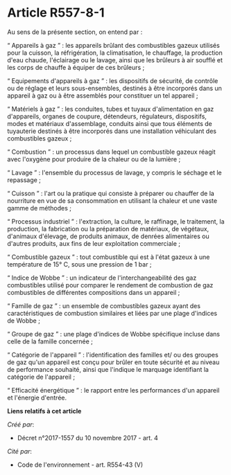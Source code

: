 # Article R557-8-1

Au sens de la présente section, on entend par :

“ Appareils à gaz ” : les appareils brûlant des combustibles gazeux utilisés pour la cuisson, la réfrigération, la
climatisation, le chauffage, la production d'eau chaude, l'éclairage ou le lavage, ainsi que les brûleurs à air soufflé et
les corps de chauffe à équiper de ces brûleurs ;

“ Equipements d'appareils à gaz ” : les dispositifs de sécurité, de contrôle ou de réglage et leurs sous-ensembles, destinés
à être incorporés dans un appareil à gaz ou à être assemblés pour constituer un tel appareil ;

“ Matériels à gaz ” : les conduites, tubes et tuyaux d'alimentation en gaz d'appareils, organes de coupure, détendeurs,
régulateurs, dispositifs, modes et matériaux d'assemblage, conduits ainsi que tous éléments de tuyauterie destinés à être
incorporés dans une installation véhiculant des combustibles gazeux ;

“ Combustion ” : un processus dans lequel un combustible gazeux réagit avec l'oxygène pour produire de la chaleur ou de la
lumière ;

“ Lavage ” : l'ensemble du processus de lavage, y compris le séchage et le repassage ;

“ Cuisson ” : l'art ou la pratique qui consiste à préparer ou chauffer de la nourriture en vue de sa consommation en
utilisant la chaleur et une vaste gamme de méthodes ;

“ Processus industriel ” : l'extraction, la culture, le raffinage, le traitement, la production, la fabrication ou la
préparation de matériaux, de végétaux, d'animaux d'élevage, de produits animaux, de denrées alimentaires ou d'autres
produits, aux fins de leur exploitation commerciale ;

“ Combustible gazeux ” : tout combustible qui est à l'état gazeux à une température de 15° C, sous une pression de 1 bar ;

“ Indice de Wobbe ” : un indicateur de l'interchangeabilité des gaz combustibles utilisé pour comparer le rendement de
combustion de gaz combustibles de différentes compositions dans un appareil ;

“ Famille de gaz ” : un ensemble de combustibles gazeux ayant des caractéristiques de combustion similaires et liées par une
plage d'indices de Wobbe ;

“ Groupe de gaz ” : une plage d'indices de Wobbe spécifique incluse dans celle de la famille concernée ;

“ Catégorie de l'appareil ” : l'identification des familles et/ ou des groupes de gaz qu'un appareil est conçu pour brûler en
toute sécurité et au niveau de performance souhaité, ainsi que l'indique le marquage identifiant la catégorie de l'appareil ;

“ Efficacité énergétique ” : le rapport entre les performances d'un appareil et l'énergie d'entrée.

**Liens relatifs à cet article**

_Créé par_:

  - Décret n°2017-1557 du 10 novembre 2017 - art. 4

_Cité par_:

  - Code de l'environnement - art. R554-43 (V)
